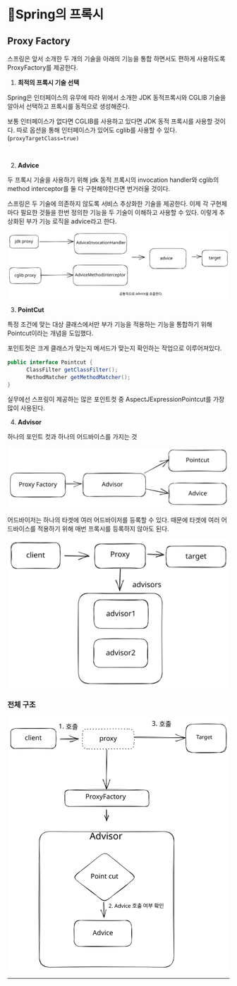 # Spring의 프록시

## Proxy Factory&#x20;

스프링은 앞서 소개한 두 개의 기술을 아래의 기능을 통합 하면서도 편하게 사용하도록 ProxyFactory를 제공한다.&#x20;



1. **최적의 프록시 기술 선택**

Spring은 인터페이스의 유무에 따라 위에서 소개한 JDK 동적프록시와 CGLIB 기술을 알아서 선택하고 프록시를 동적으로 생성해준다.&#x20;

보통 인터페이스가 없다면 CGLIB를 사용하고 있다면 JDK 동적 프록시를 사용할 것이다. 따로 옵션을 통해 인터페이스가 있어도 cglib를 사용할 수 있다. (`proxyTargetClass=true)`

<img src="../../../.gitbook/assets/file.excalidraw (4).svg" alt="" class="gitbook-drawing">

2. **Advice**

두 프록시 기술을 사용하기 위해 jdk 동적 프록시의 invocation handler와 cglib의 method interceptor를 둘 다 구현해야한다면 번거러울 것이다.&#x20;

스프링은 두 기술에 의존하지 않도록 서비스 추상화한 기술을 제공한다. 이제 각 구현체 마다 필요한 것들을 한번 정의한 기능을 두 기술이 이해하고 사용할 수 있다. 이렇게 추상화된 부가 기능 로직을 advice라고 한다.&#x20;

<img src="../../../.gitbook/assets/file.excalidraw (16).svg" alt="" class="gitbook-drawing">

3. **PointCut**

특정 조건에 맞는 대상 클래스에서만 부가 기능을 적용하는 기능을 통합하기 위해 Pointcut이라는 개념을 도입했다.&#x20;

포인트컷은 크게 클래스가 맞는지 메서드가 맞는지 확인하는 작업으로 이루어져있다.

```java
public interface Pointcut {
      ClassFilter getClassFilter();
      MethodMatcher getMethodMatcher();
}
```

실무에선 스프링이 제공하는 많은 포인트컷 중 AspectJExpressionPointcut를 가장 많이 사용된다.&#x20;



4. **Advisor**

하나의 포인트 컷과 하나의 어드바이스를 가지는 것

<img src="../../../.gitbook/assets/file.excalidraw (33).svg" alt="" class="gitbook-drawing">

어드바이저는 하나의 타겟에 여러 어드바이저를 등록할 수 있다. 때문에 타겟에 여러 어드바이스를 적용하기 위해 매번 프록시를 등록하지 않아도 된다.&#x20;

<img src="../../../.gitbook/assets/file.excalidraw (20).svg" alt="" class="gitbook-drawing">





### 전체 구조

<img src="../../../.gitbook/assets/file.excalidraw (1).svg" alt="" class="gitbook-drawing">

****

